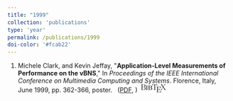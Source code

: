 ```yaml
---
title: "1999"
collection: 'publications'
type: 'year'
permalink: /publications/1999
doi-color: '#fcab22'
---
```

1. Michele Clark, and Kevin Jeffay, "**Application-Level Measurements of Performance on the vBNS**," In *Proceedings of the IEEE International Conference on Multimedia Computing and Systems*. Florence, Italy, June 1999, pp. 362-366, poster. &nbsp;<a href='http://dx.doi.org/10.1109/MMCS.1999.778437' target='_blank'><i class='ai ai-fw ai-doi' style='color: {{ page.doi-color }}'></i></a> ([PDF](http://www.cs.odu.edu/~mweigle/papers/icmcs99.pdf), ) &nbsp;<a href='/publications/bibtex#clark-icmcs99' target='_blank' class='btn btn--mcwpub'><img src='../images/BibTeX_logo-18px-high.png'/></a>
